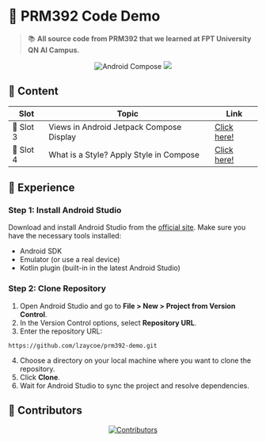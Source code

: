 # 📝 **PRM392 Code Demo**

> 📚 **All source code from PRM392 that we learned at FPT University QN AI Campus.**

<div align="center">
  <img src="https://img.shields.io/badge/Android-Jetpack%20Compose-green?style=for-the-badge&logo=android" alt="Android Compose">
  <img src="https://img.shields.io/badge/FPT%20University-QN%20AI%20Campus-blue?style=for-the-badge">
</div>

## 🚀 **Content**

| Slot      | Topic                                    | Link                  |
| --------- | ---------------------------------------- | --------------------- |
| 🎯 Slot 3 | Views in Android Jetpack Compose Display | [Click here!](slot-3) |
| 🎨 Slot 4 | What is a Style? Apply Style in Compose  | [Click here!](slot-4) |

## 🌟 **Experience**

### Step 1: Install Android Studio

Download and install Android Studio from the [official site](https://developer.android.com/studio). Make sure you have the necessary tools installed:

- Android SDK
- Emulator (or use a real device)
- Kotlin plugin (built-in in the latest Android Studio)

### Step 2: Clone Repository

1. Open Android Studio and go to **File > New > Project from Version Control**.
2. In the Version Control options, select **Repository URL**.
3. Enter the repository URL:

  ```plaintext
  https://github.com/lzaycoe/prm392-demo.git
  ```

4. Choose a directory on your local machine where you want to clone the repository.
5. Click **Clone**.
6. Wait for Android Studio to sync the project and resolve dependencies.


## 👥 **Contributors**

<div align="center">
  <a href="https://github.com/lzaycoe/prm392-demo/graphs/contributors">
    <img src="https://contrib.rocks/image?repo=lzaycoe/prm392-demo" alt="Contributors">
  </a>
</div>
